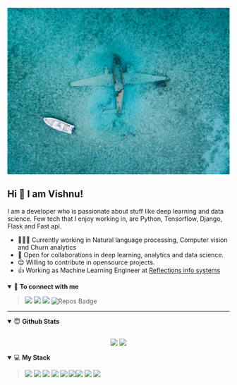 ![](image.jpg)
## Hi 👋 I am Vishnu!
I am a developer who is passionate about stuff like deep learning and data science. Few tech that I enjoy working in, are Python, Tensorflow, Django, Flask and Fast api.
- 👨🏽‍💻 Currently working in Natural language processing, Computer vision and Churn analytics
- 🤝 Open for collaborations in deep learning, analytics and data science.
- 😊 Willing to contribute in opensource projects.
- 👍 Working as Machine Learning Engineer at [Reflections info systems](https://reflectionsglobal.com/)

<details open>
<summary>🤝 <b>To connect with me</b></summary>

<p align = "center">

>[<img src="https://img.shields.io/badge/twitter-%231DA1F2.svg?&style=for-the-badge&logo=twitter&logoColor=white" />](https://twitter.com/The_VishnuAnil) 
[<img src ="https://img.shields.io/badge/portfolio-web-%23.svg?&style=for-the-badge&logo=&logoColor=white%22">](https://pr2tik1.github.io/)
[<img src="https://img.shields.io/badge/linkedin-%230077B5.svg?&style=for-the-badge&logo=linkedin&logoColor=white" />](https://www.linkedin.com/in/vishnu-anilkumar-367306126/)
![Repos Badge](https://badges.pufler.dev/repos/Vshnu-Anilkumar?style=for-the-badge&color=red)

</p>

</details>

---

<details open>
 <summary> 
 😇 <b>Github Stats</b> 
 
 </summary>

<br>

<p align = "center">
  <img src = "https://github-readme-stats.vercel.app/api?username=Vshnu-Anilkumar&show_icons=true&theme=radical&line_height=27">
  <img src = "https://github-readme-stats.vercel.app/api/top-langs/?username=Vshnu-Anilkumar&hide=css,html&theme=tokyonight">
</p>

</details>

<details open>
<summary>
💻 <b>My Stack</b> 

</summary>


><img src="https://img.shields.io/badge/python%20-%2314354C.svg?&style=for-the-badge&logo=python&logoColor=white"/> <img src="https://img.shields.io/badge/markdown-%23000000.svg?&style=for-the-badge&logo=markdown&logoColor=white"/> <img src="https://img.shields.io/badge/flask%20-%23000.svg?&style=for-the-badge&logo=flask&logoColor=white"/> <img src="https://img.shields.io/badge/git%20-%23F05033.svg?&style=for-the-badge&logo=git&logoColor=white"/> <img src="https://img.shields.io/badge/AWS%20-%23FF9900.svg?&style=for-the-badge&logo=amazon-aws&logoColor=white"/> <img src="https://img.shields.io/badge/heroku%20-%23430098.svg?&style=for-the-badge&logo=heroku&logoColor=white"/><img src="https://img.shields.io/badge/django%20-%2314354C.svg?&style=for-the-badge&logo=django&logoColor=white"/> <img src="https://img.shields.io/badge/FastAPI%20-%2314354C.svg?&style=for-the-badge&logo=FastAPI&logoColor=white"/> <img src = "https://img.shields.io/badge/docker-%231DA1F2.svg?&style=for-the-badge&logo=docker&logoColor=white">

</details>


